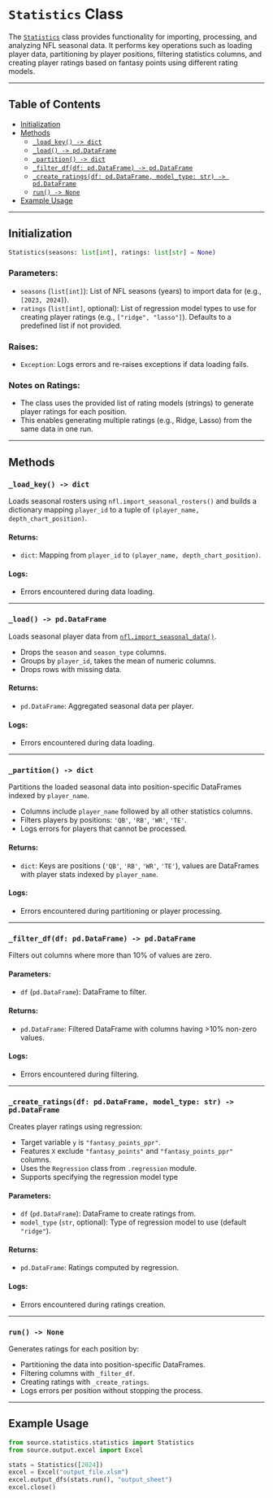 # `Statistics` Class

The [`Statistics`](../source/statistics/statistics.py) class provides functionality for importing, processing, and analyzing NFL seasonal data. It performs key operations such as loading player data, partitioning by player positions, filtering statistics columns, and creating player ratings based on fantasy points using different rating models.

---

## Table of Contents

- [Initialization](#initialization)  
- [Methods](#methods)  
  - [`_load_key() -> dict`](#_load_key---dict)  
  - [`_load() -> pd.DataFrame`](#_load---pddataframe)  
  - [`_partition() -> dict`](#_partition---dict)  
  - [`_filter_df(df: pd.DataFrame) -> pd.DataFrame`](#_filter_dfdf-pddataframe---pddataframe)  
  - [`_create_ratings(df: pd.DataFrame, model_type: str) -> pd.DataFrame`](#_create_ratingsdf-pddataframe-model_type-str---pddataframe)
  - [`run() -> None`](#run---None)  
- [Example Usage](#example-usage)  

---

## Initialization

```python
Statistics(seasons: list[int], ratings: list[str] = None)
```

### Parameters:
- `seasons` (`list[int]`): List of NFL seasons (years) to import data for (e.g., `[2023, 2024]`).
- `ratings` (`list[int]`, optional): List of regression model types to use for creating player ratings (e.g., `["ridge", "lasso"]`). Defaults to a predefined list if not provided.

### Raises:
- `Exception`: Logs errors and re-raises exceptions if data loading fails.

### Notes on Ratings:
- The class uses the provided list of rating models (strings) to generate player ratings for each position.
- This enables generating multiple ratings (e.g., Ridge, Lasso) from the same data in one run.

---

## Methods

### `_load_key() -> dict`

Loads seasonal rosters using `nfl.import_seasonal_rosters()` and builds a dictionary mapping `player_id` to a tuple of `(player_name, depth_chart_position)`.

#### Returns:
- `dict`: Mapping from `player_id` to `(player_name, depth_chart_position)`.

#### Logs:
- Errors encountered during data loading.

---

### `_load() -> pd.DataFrame`

Loads seasonal player data from [`nfl.import_seasonal_data()`](./import_seasonal_data.md).

- Drops the `season` and `season_type` columns.
- Groups by `player_id`, takes the mean of numeric columns.
- Drops rows with missing data.

#### Returns:
- `pd.DataFrame`: Aggregated seasonal data per player.

#### Logs:
- Errors encountered during data loading.

---

### `_partition() -> dict`

Partitions the loaded seasonal data into position-specific DataFrames indexed by `player_name`.

- Columns include `player_name` followed by all other statistics columns.
- Filters players by positions: `'QB'`, `'RB'`, `'WR'`, `'TE'`.
- Logs errors for players that cannot be processed.

#### Returns:
- `dict`: Keys are positions (`'QB'`, `'RB'`, `'WR'`, `'TE'`), values are DataFrames with player stats indexed by `player_name`.

#### Logs:
- Errors encountered during partitioning or player processing.

---

### `_filter_df(df: pd.DataFrame) -> pd.DataFrame`

Filters out columns where more than 10% of values are zero.

#### Parameters:
- `df` (`pd.DataFrame`): DataFrame to filter.

#### Returns:
- `pd.DataFrame`: Filtered DataFrame with columns having >10% non-zero values.

#### Logs:
- Errors encountered during filtering.

---

### `_create_ratings(df: pd.DataFrame, model_type: str) -> pd.DataFrame`

Creates player ratings using regression:

- Target variable `y` is `"fantasy_points_ppr"`.
- Features `X` exclude `"fantasy_points"` and `"fantasy_points_ppr"` columns.
- Uses the `Regression` class from `.regression` module.
- Supports specifying the regression model type

#### Parameters:
- `df` (`pd.DataFrame`): DataFrame to create ratings from.
- `model_type` (`str`, optional): Type of regression model to use (default `"ridge"`).

#### Returns:
- `pd.DataFrame`: Ratings computed by regression.

#### Logs:
- Errors encountered during ratings creation.

---

### `run() -> None`

Generates ratings for each position by:

- Partitioning the data into position-specific DataFrames.
- Filtering columns with `_filter_df`.
- Creating ratings with `_create_ratings`.
- Logs errors per position without stopping the process.

---

## Example Usage

```python
from source.statistics.statistics import Statistics
from source.output.excel import Excel

stats = Statistics([2024])
excel = Excel("output_file.xlsm")
excel.output_dfs(stats.run(), "output_sheet")
excel.close()